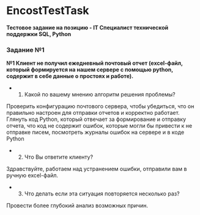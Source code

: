# EncostTestTask
**Тестовое задание на позицию - IT Специалист технической поддержки SQL, Python**

### Задание №1

**№1 Клиент не получил ежедневный почтовый отчет (excel-файл, который формируется на нашем сервере с помощью python, содержит в себе данные о простоях и работе).**
-  1. Какой по вашему мнению алгоритм решения проблемы?

Проверить конфигурацию почтового сервера, чтобы убедиться, что он правильно настроен для отправки отчетов и корректно работает. Глянуть код Python, который отвечает за формирование и отправку отчета, что код не содержит ошибок, которые могли бы привести к не отправке писем, посмотреть журналы ошибок на сервере и в коде Python

-  2. Что Вы ответите клиенту?
  
Здравствуйте, работаем над устранением ошибки, отправили вам в ручную excel-файл.

-  3. Что делать если эта ситуация повторяется несколько раз?
  
Провести более глубокий анализ возможных причин.


